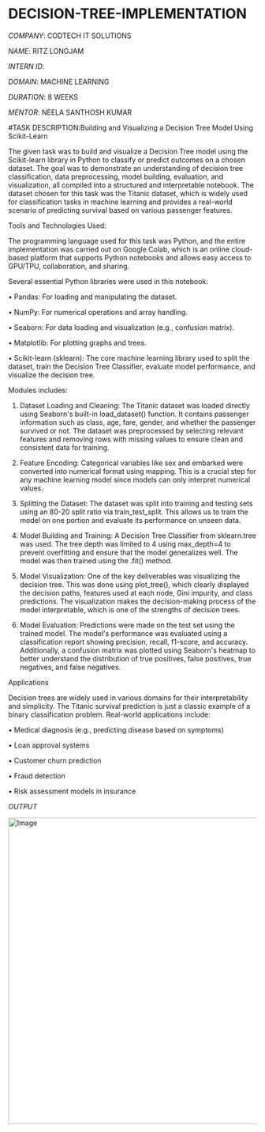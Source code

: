# DECISION-TREE-IMPLEMENTATION

*COMPANY*: CODTECH IT SOLUTIONS

*NAME*: RITZ LONGJAM

*INTERN ID*: 

*DOMAIN*: MACHINE LEARNING

*DURATION*: 8 WEEKS

*MENTOR*: NEELA SANTHOSH KUMAR

#TASK DESCRIPTION:Building and Visualizing a Decision Tree Model Using Scikit-Learn

The given task was to build and visualize a Decision Tree model using the Scikit-learn library in Python to classify or predict outcomes on a chosen dataset. The goal was to demonstrate an understanding of decision tree classification, data preprocessing, model building, evaluation, and visualization, all compiled into a structured and interpretable notebook. The dataset chosen for this task was the Titanic dataset, which is widely used for classification tasks in machine learning and provides a real-world scenario of predicting survival based on various passenger features.

Tools and Technologies Used:

The programming language used for this task was Python, and the entire implementation was carried out on Google Colab, which is an online cloud-based platform that supports Python notebooks and allows easy access to GPU/TPU, collaboration, and sharing.

Several essential Python libraries were used in this notebook:

•	Pandas: For loading and manipulating the dataset.

•	NumPy: For numerical operations and array handling.

•	Seaborn: For data loading and visualization (e.g., confusion matrix).

•	Matplotlib: For plotting graphs and trees.

•	Scikit-learn (sklearn): The core machine learning library used to split the dataset, train the Decision Tree Classifier, evaluate model performance, and visualize the decision tree.

Modules includes:

1.	Dataset Loading and Cleaning:
The Titanic dataset was loaded directly using Seaborn's built-in load_dataset() function. It contains passenger information such as class, age, fare, gender, and whether the passenger survived or not. The dataset was preprocessed by selecting relevant features and removing rows with missing values to ensure clean and consistent data for training.

3.	Feature Encoding:
Categorical variables like sex and embarked were converted into numerical format using mapping. This is a crucial step for any machine learning model since models can only interpret numerical values.

5.	Splitting the Dataset:
The dataset was split into training and testing sets using an 80-20 split ratio via train_test_split. This allows us to train the model on one portion and evaluate its performance on unseen data.

7.	Model Building and Training:
A Decision Tree Classifier from sklearn.tree was used. The tree depth was limited to 4 using max_depth=4 to prevent overfitting and ensure that the model generalizes well. The model was then trained using the .fit() method.

9.	Model Visualization:
One of the key deliverables was visualizing the decision tree. This was done using plot_tree(), which clearly displayed the decision paths, features used at each node, Gini impurity, and class predictions. The visualization makes the decision-making process of the model interpretable, which is one of the strengths of decision trees.

11.	Model Evaluation:
Predictions were made on the test set using the trained model. The model's performance was evaluated using a classification report showing precision, recall, f1-score, and accuracy. Additionally, a confusion matrix was plotted using Seaborn's heatmap to better understand the distribution of true positives, false positives, true negatives, and false negatives.

Applications

Decision trees are widely used in various domains for their interpretability and simplicity. The Titanic survival prediction is just a classic example of a binary classification problem. Real-world applications include:

•	Medical diagnosis (e.g., predicting disease based on symptoms)

•	Loan approval systems

•	Customer churn prediction

•	Fraud detection

•	Risk assessment models in insurance

*OUTPUT*

<img width="620" alt="Image" src="https://github.com/user-attachments/assets/bbc43f39-89b8-4fc6-aa5f-044d82ee5c04" />

